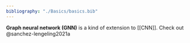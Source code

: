 ```yaml
---
bibliography: "./Basics/basics.bib"
---
```


**Graph neural network (GNN)** is a kind of extension to [[CNN]]. Check out @sanchez-lengeling2021a